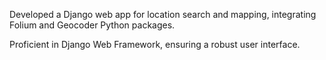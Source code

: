 Developed a Django web app for location search and mapping, integrating Folium and Geocoder Python packages.

Proficient in Django Web Framework, ensuring a robust user interface.
